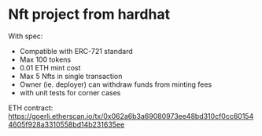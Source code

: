 # Nft project from hardhat

With spec:
- Compatible with ERC-721 standard
- Max 100 tokens
- 0.01 ETH mint cost
- Max 5 Nfts in single transaction
- Owner (ie. deployer) can withdraw funds from minting fees
- with unit tests for corner cases

ETH contract:
https://goerli.etherscan.io/tx/0x062a6b3a69080973ee48bd310cf0cc601544605f928a3310558bd14b231635ee